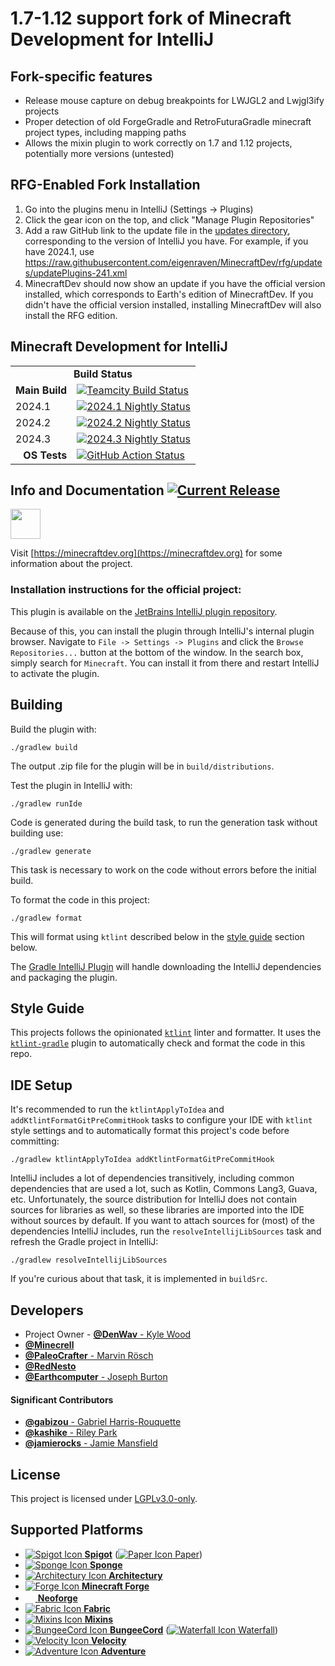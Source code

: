 1.7-1.12 support fork of Minecraft Development for IntelliJ
==================================

Fork-specific features
----------------------

- Release mouse capture on debug breakpoints for LWJGL2 and Lwjgl3ify projects
- Proper detection of old ForgeGradle and RetroFuturaGradle minecraft project types, including mapping paths
- Allows the mixin plugin to work correctly on 1.7 and 1.12 projects, potentially more versions (untested)

RFG-Enabled Fork Installation
------------

1. Go into the plugins menu in IntelliJ (Settings -> Plugins)
1. Click the gear icon on the top, and click "Manage Plugin Repositories"
1. Add a raw GitHub link to the update file in the [updates directory](https://github.com/eigenraven/MinecraftDev/tree/rfg/updates), corresponding to the version of IntelliJ you have. For example, if you have 2024.1, use https://raw.githubusercontent.com/eigenraven/MinecraftDev/rfg/updates/updatePlugins-241.xml
1. MinecraftDev should now show an update if you have the official version installed, which corresponds to Earth's edition of MinecraftDev. If you didn't have the official version installed, installing MinecraftDev will also install the RFG edition.


Minecraft Development for IntelliJ
----------------------------------

<table>
    <tr>
        <td align="center" colspan="3"><b>Build Status</b></td>
    </tr>
    <tr>
        <td align="right"><b>Main Build</b></td>
        <td colspan="2"><a href="https://ci.mcdev.io/viewType.html?buildTypeId=MinecraftDev_Build"><img src="https://ci.mcdev.io/app/rest/builds/buildType:(id:MinecraftDev_Build)/statusIcon.svg" alt="Teamcity Build Status" /></a></td>
    </tr>
    <tr>
        <td align="left">2024.1</td>
        <td align="left"><a href="https://ci.mcdev.io/viewType.html?buildTypeId=MinecraftDev_Nightly_20241"><img src="https://ci.mcdev.io/app/rest/builds/buildType:(id:MinecraftDev_Nightly_20241)/statusIcon.svg" alt="2024.1 Nightly Status" /></a></td>
    </tr>
    <tr>
        <td align="left">2024.2</td>
        <td align="left"><a href="https://ci.mcdev.io/viewType.html?buildTypeId=MinecraftDev_Nightly_20242"><img src="https://ci.mcdev.io/app/rest/builds/buildType:(id:MinecraftDev_Nightly_20242)/statusIcon.svg" alt="2024.2 Nightly Status" /></a></td>
    </tr>
    <tr>
        <td align="left">2024.3</td>
        <td align="left"><a href="https://ci.mcdev.io/viewType.html?buildTypeId=MinecraftDev_Nightly_20243"><img src="https://ci.mcdev.io/app/rest/builds/buildType:(id:MinecraftDev_Nightly_20243)/statusIcon.svg" alt="2024.3 Nightly Status" /></a></td>
    </tr>
    <tr>
        <td align="right"><b>OS Tests</b></td>
        <td align="left" colspan="2">
            <a href="https://github.com/minecraft-dev/MinecraftDev/actions?query=workflow%3A%22Test%22"><img src="https://github.com/minecraft-dev/MinecraftDev/workflows/Test/badge.svg?branch=dev&event=push" alt="GitHub Action Status" /></a>
         </td>
    </tr>
</table>

Info and Documentation [![Current Release](https://img.shields.io/badge/release-1.8.1-orange.svg?style=flat-square)](https://plugins.jetbrains.com/plugin/8327)
----------------------

<a href="https://discord.gg/j6UNcfr"><img src="https://i.imgur.com/JXu9C1G.png" height="48px"></img></a>

Visit [https://minecraftdev.org](https://minecraftdev.org) for some information about the project.


### Installation instructions for the official project:

This plugin is available on the [JetBrains IntelliJ plugin repository](https://plugins.jetbrains.com/plugin/8327).

Because of this, you can install the plugin through IntelliJ's internal plugin browser. Navigate to
`File -> Settings -> Plugins` and click the `Browse Repositories...` button at the bottom of the window. In the search
box, simply search for `Minecraft`. You can install it from there and restart IntelliJ to activate the plugin.

Building
--------

Build the plugin with:

`./gradlew build`

The output .zip file for the plugin will be in `build/distributions`.

Test the plugin in IntelliJ with:

`./gradlew runIde`

Code is generated during the build task, to run the generation task without building use:

`./gradlew generate`

This task is necessary to work on the code without errors before the initial build.

To format the code in this project:

`./gradlew format`

This will format using `ktlint` described below in the [style guide](#style-guide) section below.

The [Gradle IntelliJ Plugin](https://github.com/JetBrains/gradle-intellij-plugin)
will handle downloading the IntelliJ dependencies and packaging the
plugin.

Style Guide
-----------

This projects follows the opinionated [`ktlint`](https://ktlint.github.io/) linter and formatter. It uses the
[`ktlint-gradle`](https://github.com/jlleitschuh/ktlint-gradle) plugin to automatically check and format the code in
this repo.

IDE Setup
---------

It's recommended to run the `ktlintApplyToIdea` and `addKtlintFormatGitPreCommitHook` tasks to configure your
IDE with `ktlint` style settings and to automatically format this project's code before committing:

```
./gradlew ktlintApplyToIdea addKtlintFormatGitPreCommitHook
```

IntelliJ includes a lot of dependencies transitively, including common dependencies that are used a lot, such as Kotlin,
Commons Lang3, Guava, etc. Unfortunately, the source distribution for IntelliJ does not contain sources for libraries as
well, so these libraries are imported into the IDE without sources by default. If you want to attach sources for (most)
of the dependencies IntelliJ includes, run the `resolveIntellijLibSources` task and refresh the Gradle project in
IntelliJ:

```
./gradlew resolveIntellijLibSources
```

If you're curious about that task, it is implemented in `buildSrc`.

Developers
----------

- Project Owner - [**@DenWav** - Kyle Wood](https://github.com/DenWav)
- [**@Minecrell**](https://github.com/Minecrell)
- [**@PaleoCrafter** - Marvin Rösch](https://github.com/PaleoCrafter)
- [**@RedNesto**](https://github.com/RedNesto)
- [**@Earthcomputer** - Joseph Burton](https://github.com/Earthcomputer)

#### **Significant Contributors**

- [**@gabizou** - Gabriel Harris-Rouquette](https://github.com/gabizou)
- [**@kashike** - Riley Park](https://github.com/kashike)
- [**@jamierocks** - Jamie Mansfield](https://github.com/jamierocks)

License
-------

This project is licensed under [LGPLv3.0-only](license.txt).

Supported Platforms
-------------------

- [![Spigot Icon](src/main/resources/assets/icons/platform/Spigot.png?raw=true) **Spigot**](https://spigotmc.org/) ([![Paper Icon](src/main/resources/assets/icons/platform/Paper.png?raw=true) Paper](https://papermc.io/))
- [![Sponge Icon](src/main/resources/assets/icons/platform/Sponge_dark.png?raw=true) **Sponge**](https://www.spongepowered.org/)
- [![Architectury Icon](src/main/resources/assets/icons/platform/Architectury.png?raw=true) **Architectury**](https://github.com/architectury/architectury-api)
- [![Forge Icon](src/main/resources/assets/icons/platform/Forge.png?raw=true) **Minecraft Forge**](https://forums.minecraftforge.net/)
- <a href="https://neoforged.net/"><img src="src/main/resources/assets/icons/platform/NeoForge.png?raw=true" width="16" height="16"/> <b>Neoforge</b><a/>
- [![Fabric Icon](src/main/resources/assets/icons/platform/Fabric.png?raw=true) **Fabric**](https://fabricmc.net)
- [![Mixins Icon](src/main/resources/assets/icons/platform/Mixins_dark.png?raw=true) **Mixins**](https://github.com/SpongePowered/Mixin)
- [![BungeeCord Icon](src/main/resources/assets/icons/platform/BungeeCord.png?raw=true) **BungeeCord**](https://www.spigotmc.org/wiki/bungeecord/) ([![Waterfall Icon](src/main/resources/assets/icons/platform/Waterfall.png?raw=true) Waterfall](https://github.com/PaperMC/Waterfall))
- [![Velocity Icon](src/main/resources/assets/icons/platform/Velocity.png?raw=true) **Velocity**](https://velocitypowered.com/)
- [![Adventure Icon](src/main/resources/assets/icons/platform/Adventure.png?raw=true) **Adventure**](https://kyori.net/)
